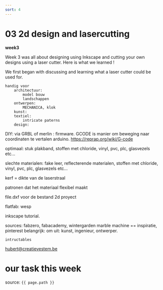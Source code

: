 ```yaml
---
sort: 4
---
```


# 03 2d design and lasercutting

**week3**  

Week 3 was all about designing using Inkscape and cutting your own designs using a laser cutter. Here is what we learned !

We first began with discussing and learning what a laser cutter could be used for. 

	handig voor 
		architectuur: 
			model bouw
			landschappen
		ontwerpen: 
			MECHANICA, klok
		kunst: 
		textiel:
			intricate paterns
		design: 
		
DIY: via GRBL of merlin : firmware. 
	GCODE	is manier om beweging naar coordinaten te vertalen arduino.
	https://reprap.org/wiki/G-code

optimaal: stuk plakband, stoffen met chloride, vinyl, pvc, plc, glasvezels etc...
	
slechte materialen: fake leer, reflecterende materialen, stoffen met chloride, vinyl, pvc, plc, glasvezels etc...
		
kerf = dikte van de laserstraal
		
		
patronen dat het materiaal flexibel maakt

file.dxf voor de bestand 2d proyect

flatfab: wesp

inkscape tutorial.
		
sources: fabzero, fabacademy, wintergarden marble machine == inspiratie, pinterest 
belangrijk: om uit: kunst, ingenieur, ontwerper. 

	intructables

hubert@creatievestem.be



# our task this week 


source: `{{ page.path }}`
